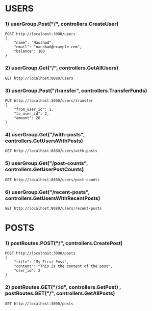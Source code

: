 # USERS
### 1) userGroup.Post("/", controllers.CreateUser)
```console
POST http://localhost:3000/users
{
    "name": "Naushad",
    "email": "naushad@example.com",
    "balance": 100
}

```

### 2) userGroup.Get("/", controllers.GetAllUsers)
```console
GET http://localhost:8080/users
```

### 3) userGroup.Post("/transfer", controllers.TransferFunds)
```console
PUT http://localhost:3000/users/transfer
{
    "from_user_id": 1,
    "to_user_id": 2,
    "amount": 20
}
```

### 4) userGroup.Get("/with-posts", controllers.GetUsersWithPosts)
```console
GET http://localhost:8080/users/with-posts
```

### 5) userGroup.Get("/post-counts", controllers.GetUserPostCounts)
```console
GET http://localhost:8080/users/post-counts
```

### 6) userGroup.Get("/recent-posts", controllers.GetUsersWithRecentPosts)
```console
GET http://localhost:8080/users/recent-posts
```

# POSTS
### 1) postRoutes.POST("/", controllers.CreatePost)
```console
POST http://localhost:3000/posts
{
    "title": "My First Post",
    "content": "This is the content of the post",
    "user_id": 2
}
```

### 2) postRoutes.GET("/:id", controllers.GetPost) , postRoutes.GET("/", controllers.GetAllPosts)
```console
GET http://localhost:3000/posts
```



